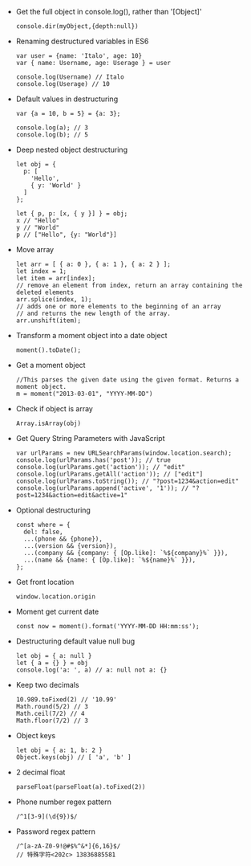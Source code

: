 - Get the full object in console.log(), rather than '[Object]'

      console.dir(myObject,{depth:null})

- Renaming destructured variables in ES6

      var user = {name: 'Italo', age: 10}
      var { name: Username, age: Userage } = user
       
      console.log(Username) // Italo
      console.log(Userage) // 10

- Default values in destructuring

      var {a = 10, b = 5} = {a: 3};

      console.log(a); // 3
      console.log(b); // 5

- Deep nested object destructuring

      let obj = {
        p: [
          'Hello',
          { y: 'World' }
        ]
      };
      
      let { p, p: [x, { y }] } = obj;
      x // "Hello"
      y // "World"
      p // ["Hello", {y: "World"}]

- Move array

      let arr = [ { a: 0 }, { a: 1 }, { a: 2 } ];
      let index = 1;
      let item = arr[index];
      // remove an element from index, return an array containing the deleted elements
      arr.splice(index, 1);
      // adds one or more elements to the beginning of an array
      // and returns the new length of the array.
      arr.unshift(item);

- Transform a moment object into a date object

      moment().toDate();

- Get a moment object

      //This parses the given date using the given format. Returns a moment object.
      m = moment("2013-03-01", "YYYY-MM-DD")

- Check if object is array

      Array.isArray(obj)

- Get Query String Parameters with JavaScript

      var urlParams = new URLSearchParams(window.location.search);
      console.log(urlParams.has('post')); // true
      console.log(urlParams.get('action')); // "edit"
      console.log(urlParams.getAll('action')); // ["edit"]
      console.log(urlParams.toString()); // "?post=1234&action=edit"
      console.log(urlParams.append('active', '1')); // "?post=1234&action=edit&active=1"

- Optional destructuring

      const where = {
        del: false,
        ...(phone && {phone}),
        ...(version && {version}),
        ...(company && {company: { [Op.like]: `%${company}%` }}),
        ...(name && {name: { [Op.like]: `%${name}%` }}),
      };

- Get front location

      window.location.origin

- Moment get current date

      const now = moment().format('YYYY-MM-DD HH:mm:ss');

- Destructuring default value null bug

      let obj = { a: null }
      let { a = {} } = obj
      console.log('a: ', a) // a: null not a: {}

- Keep two decimals

      10.989.toFixed(2) // '10.99'
      Math.round(5/2) // 3
      Math.ceil(7/2) // 4
      Math.floor(7/2) // 3

- Object keys

      let obj = { a: 1, b: 2 }
      Object.keys(obj) // [ 'a', 'b' ]

- 2 decimal float

      parseFloat(parseFloat(a).toFixed(2))

- Phone number regex pattern

      /^1[3-9](\d{9})$/

- Password regex pattern

      /^[a-zA-Z0-9!@#$%^&*]{6,16}$/
      // 特殊字符<202c> 13836885581‬
